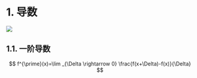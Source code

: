 # 1. 导数


![](https://garden-lu-oss.oss-cn-beijing.aliyuncs.com/images20211019192300.png)

## 1.1. 一阶导数

$$
f^{\prime}(x)=\lim _{\Delta \rightarrow 0} \frac{f(x+\Delta)-f(x)}{\Delta}
$$

